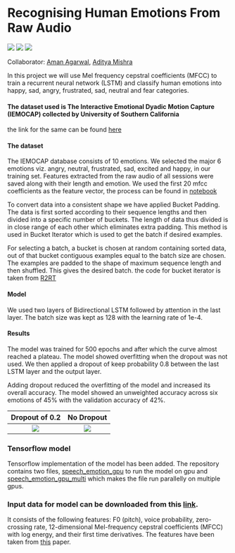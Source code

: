 # Recognising Human Emotions From Raw Audio

<img src="https://img.shields.io/github/stars/amanbasu/speech-emotion-recognition?color=0088ff"/> <img src="https://img.shields.io/github/forks/amanbasu/speech-emotion-recognition?color=ff8800"/> <img src="https://img.shields.io/github/issues-closed/amanbasu/speech-emotion-recognition?color=00ff00"/>

Collaborator: [Aman Agarwal](https://amanbasu.github.io), [Aditya Mishra](https://aditya985.github.io)

In this project we will use Mel frequency cepstral coefficients (MFCC) to train a recurrent neural network (LSTM) and classify human emotions into happy, sad, angry, frustrated, sad, neutral and fear categories.

#### The dataset used is The Interactive Emotional Dyadic Motion Capture (IEMOCAP) collected by University of Southern California
the link for the same can be found [here](http://sail.usc.edu/iemocap/)

#### The dataset
The IEMOCAP database consists of 10 emotions. We selected the major 6 emotions viz. angry, neutral, frustrated, sad, excited and happy, in our training set. Features extracted from the raw audio of all sessions were saved along with their length and emotion. We used the first 20 mfcc coefficients as the feature vector, the process can be found in [notebook](https://github.com/amanbasu/speech-emotion-recognition/blob/master/create_mfcc.ipynb)

To convert data into a consistent shape we have applied Bucket Padding. The data is first sorted according to their sequence lengths and then divided into a specific number of buckets. The length of data thus divided is in close range of each other which eliminates extra padding. This method is used in Bucket Iterator which is used to get the batch if desired examples.

For selecting a batch, a bucket is chosen at random containing sorted data, out of that bucket contiguous examples equal to the batch size are chosen. The examples are padded to the shape of maximum sequence length and then shuffled. This gives the desired batch.
the code for bucket iterator is taken from [R2RT](https://r2rt.com/recurrent-neural-networks-in-tensorflow-iii-variable-length-sequences.html)

#### Model
We used two layers of Bidirectional LSTM followed by attention in the last layer. The batch size was kept as 128 with the learning rate of 1e-4.

#### Results
The model was trained for 500 epochs and after which the curve almost reached a plateau. The model showed overfitting when the dropout was not used. We then applied a dropout of keep probability 0.8 between the last LSTM layer and the output layer.

Adding dropout reduced the overfitting of the model and increased its overall accuracy. The model showed an unweighted accuracy across six emotions of 45% with the validation accuracy of 42%.

Dropout of 0.2             |  No Dropout
:-------------------------:|:-------------------------:
![](https://github.com/amanbasu/speech-emotion-recognition/blob/master/plot_dropout.png)  |  ![](https://github.com/amanbasu/speech-emotion-recognition/blob/master/plot_no_dropout.png)

### Tensorflow model
Tensorflow implementation of the model has been added. The repository contains two files, [speech_emotion_gpu](https://github.com/amanbasu/speech-emotion-recognition/blob/master/speech_emotion_gpu.py) to run the model on gpu and [speech_emotion_gpu_multi](https://github.com/amanbasu/speech-emotion-recognition/blob/master/speech_emotion_gpu_multi.py) which makes the file run parallelly on multiple gpus.

### Input data for model can be downloaded from this [link](https://drive.google.com/file/d/10KQgGZQcOGR7Wa9UxkHe4ASDLeIm-3yU/view?usp=sharing).
It consists of the following features: F0 (pitch), voice probability, zero-crossing rate, 12-dimensional Mel-frequency cepstral coefficients (MFCC) with log energy, and their first time derivatives. The features have been taken from [this](https://www.microsoft.com/en-us/research/publication/high-level-feature-representation-using-recurrent-neural-network-for-speech-emotion-recognition/) paper.

